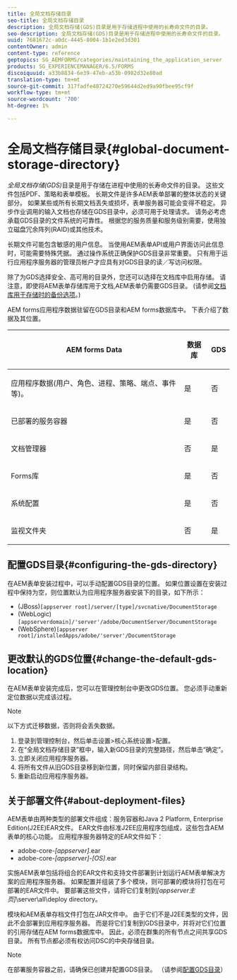 ```yaml
---
title: 全局文档存储目录
seo-title: 全局文档存储目录
description: 全局文档存储(GDS)目录是用于存储进程中使用的长寿命文件的目录。
seo-description: 全局文档存储(GDS)目录是用于存储进程中使用的长寿命文件的目录。
uuid: 7681672c-a0dc-4445-8004-1b1e2ed3d301
contentOwner: admin
content-type: reference
geptopics: SG_AEMFORMS/categories/maintaining_the_application_server
products: SG_EXPERIENCEMANAGER/6.5/FORMS
discoiquuid: a33b8834-6e39-47eb-a53b-0982d32e80ad
translation-type: tm+mt
source-git-commit: 317fadfe48724270e59644d2ed9a90fbee95cf9f
workflow-type: tm+mt
source-wordcount: '700'
ht-degree: 1%

---
```



# 全局文档存储目录{#global-document-storage-directory}

*全局文档存储(GDS)*&#x200B;目录是用于存储在进程中使用的长寿命文件的目录。 这些文件包括PDF、策略和表单模板。 长期文件是许多AEM表单部署的整体状态的关键部分。 如果某些或所有长期文档丢失或损坏，表单服务器可能会变得不稳定。 异步作业调用的输入文档也存储在GDS目录中，必须可用于处理请求。 请务必考虑承载GDS目录的文件系统的可靠性。 根据您的服务质量和服务级别需要，使用独立磁盘冗余阵列(RAID)或其他技术。

长期文件可能包含敏感的用户信息。 当使用AEM表单API或用户界面访问此信息时，可能需要特殊凭据。 通过操作系统正确保护GDS目录非常重要。 只有用于运行应用程序服务器的管理员帐户才应具有对GDS目录的读／写访问权限。

除了为GDS选择安全、高可用的目录外，您还可以选择在文档库中启用存储。 请注意，即使将AEM表单存储库用于文档,AEM表单仍需要GDS目录。 (请参阅[文档库用于存储时的备份选项](/help/forms/using/admin-help/files-back-recover.md#backup-options-when-database-is-used-for-document-storage)。)

AEM forms应用程序数据驻留在GDS目录和AEM forms数据库中。 下表介绍了数据及其位置。

<table>
 <thead>
  <tr>
   <th><p>AEM forms Data</p></th>
   <th><p>数据库</p></th>
   <th><p>GDS</p></th>
  </tr>
 </thead>
 <tbody>
  <tr>
   <td><p>应用程序数据(用户、角色、进程、策略、端点、事件等)。</p></td>
   <td><p>是</p></td>
   <td><p>否</p></td>
  </tr>
  <tr>
   <td><p>已部署的服务容器</p></td>
   <td><p>是</p></td>
   <td><p>否</p></td>
  </tr>
  <tr>
   <td><p>文档管理器 </p></td>
   <td><p>否</p></td>
   <td><p>是</p></td>
  </tr>
  <tr>
   <td><p>Forms库</p></td>
   <td><p>是</p></td>
   <td><p>否</p></td>
  </tr>
  <tr>
   <td><p>系统配置</p></td>
   <td><p>是</p></td>
   <td><p>否</p></td>
  </tr>
  <tr>
   <td><p>监视文件夹</p></td>
   <td><p>否</p></td>
   <td><p>是</p></td>
  </tr>
 </tbody>
</table>

## 配置GDS目录{#configuring-the-gds-directory}

在AEM表单安装过程中，可以手动配置GDS目录的位置。 如果位置设置在安装过程中保持为空，则位置默认为应用程序服务器安装下的目录，如下所示：

* (JBoss)`[appserver root]/server/[type]/svcnative/DocumentStorage`
* (WebLogic)`[appserverdomain]/'server'/adobe/DocumentServer/DocumentStorage`
* (WebSphere)`[appserver root]/installedApps/adobe/'server'/DocumentStorage`

## 更改默认的GDS位置{#change-the-default-gds-location}

在AEM表单安装完成后，您可以在管理控制台中更改GDS位置。 您必须手动重新定位数据以完成该过程。

>[!NOTE]
>
>以下方式迁移数据，否则将会丢失数据。

1. 登录到管理控制台，然后单击设置>核心系统设置>配置。
1. 在“全局文档存储目录”框中，输入新GDS目录的完整路径，然后单击“确定”。
1. 立即关闭应用程序服务器。
1. 将所有文件从旧GDS目录移到新位置，同时保留内部目录结构。
1. 重新启动应用程序服务器。

## 关于部署文件{#about-deployment-files}

AEM表单由两种类型的部署文件组成：服务容器和Java 2 Platform, Enterprise Edition(J2EE)EAR文件。 EAR文件由标准J2EE应用程序包组成，这些包含AEM表单的核心功能。 应用程序服务器特定的EAR文件如下：

* adobe-core-*[appserver]*.ear
* adobe-core-*[appserver]*-*[OS]*.ear

实施AEM表单包括将组合的EAR文件和支持文件部署到计划运行AEM表单解决方案的应用程序服务器。 如果配置并组装了多个模块，则可部署的模块将打包在可部署的EAR文件中。 要部署这些文件，请将它们复制到&#x200B;*[appserver主页]*\server\all\deploy directory。

模块和AEM表单存档文件打包在JAR文件中。 由于它们不是J2EE类型的文件，因此不会部署到应用程序服务器。 而是将它们复制到GDS目录中，并将对它们位置的引用存储在AEM forms数据库中。 因此，必须在群集的所有节点之间共享GDS目录。 所有节点都必须有权访问DSC的中央存储目录。

>[!NOTE]
>
>在部署服务容器之前，请确保已创建并配置GDS目录。 （请参阅[配置GDS目录](global-document-storage-directory.md#configuring-the-gds-directory)）

